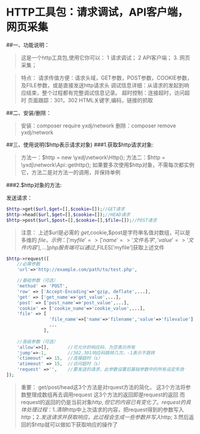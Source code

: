 HTTP工具包：请求调试，API客户端，网页采集
=========================================


##一、功能说明：
> 这是一个http工具包,使用它你可以：
> 1 请求调试；
> 2 API客户端；
> 3. 网页采集；


> 特点：
> 请求传值方便：请求头域，GET参数，POST参数，COOKIE参数，及FILE参数，或是直接发送http请求头
> 调试信息详细：从请求的发起到响应结束，整个过程都有完整调试信息记录。
> 超时控制：连接超时，访问超时
> 页面跟踪：301，302
> HTML关键字,编码，链接的抓取



##二、安装/删除：
> 安装：composer require yxdj/network
> 删除：composer remove yxdj/network



##三、使用说明($http表示请求对象)
###1.获取$http请求对象:

> 方法一：$http = new \yxdj\network\Http();
> 方法二：$http = \yxdj\network\Api::gethttp();
> 如果要多次使用$http对象，不需每次都实例它，方法二是对方法一的调用，并保持单例

###2.$http对象的方法:

发送请求：


```php
$http->get($url,$get=[],$cookie=[]);//GET请求
$http->head($url,$get=[],$cookie=[]);//HEAD请求
$http->post($url,$post=[],$cookie=[],$file=[]);//POST请求
```

> 注意：
>     上述$url是必需的
>     $get,$cookie,$post是字符串名值对数组，可以是多维的
>     $file，示例：['myfile'=>['name'=>'文件名字','value'=>'文件内容'],...]
>     php服务端可以通过$_FILES['myfile']获取上述文件





```php
$http->request([
    //必需参数
    'url'=>'http://example.com/path/to/test.php',

    //基础参数（可选）
    'method' => 'POST',
    'row' => ['Accept-Encoding'=>'gzip, deflate',...],    
    'get' => ['get_name'=>'get_value',...],
    'post' => ['post_name'=>'post_value',...],
    'cookie' => ['cookie_name'=>'cookie_value',...],    
    'file' => [
                'file_name'=>['name'=>'filename','value'=>'filevalue']
                ...
              ],
    
    //高级参数（可选）
    'allow'=>[],       //可允许的响应码，为空表示所有
    'jump'=>-1,        //302,301响应码跳转几次，-1表示不跳转
    'ctimeout' => 15,  //连接超时（s）
    'atimeout' => 15,  //访问超时（s）
    'request' =>'',    //要发送的请求，此参数设置后基础参数中的所有设定失效
]);
```
> 重要：
>     get/post/head这3个方法是对rquest方法的简化，
>     这3个方法将参数整理成数组再去调用request
>     这3个方法的返回即是request的返回
>     而request的返回的仍是当前对象$http,但它的内容已有变化了。
>     request的具体处理过程：
>     1.清除$http中上次请求的内容，把request得到的参数写入$http；
>     2.发送请求并获取响应，此过程会生成一些参数并写入$http;
>     3.然后返回的$http就可以做如下获取响应的操作了
